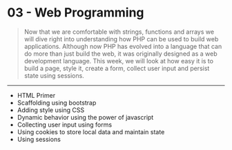 03 - Web Programming
===============
>Now that we are comfortable with strings, functions and arrays we will dive right into understanding how PHP can be used to build web applications. 
>Although now PHP has evolved into a language that can do more than just build the web, it was originally designed as a web development language. 
>This week, we will look at how easy it is to build a page, style it, create a form, collect user input and persist state using sessions.

***

* HTML Primer
* Scaffolding using bootstrap
* Adding style using CSS
* Dynamic behavior using the power of javascript
* Collecting user input using forms
* Using cookies to store local data and maintain state
* Using sessions
